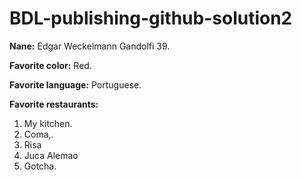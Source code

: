 # BDL-publishing-github-solution2

**Nane:** Edgar Weckelmann Gandolfi 39. 

**Favorite color:** Red. 

**Favorite language:** Portuguese.

**Favorite restaurants:**

1. My kitchen.
2. Coma,.
3. Risa
4. Juca Alemao
5. Gotcha.
